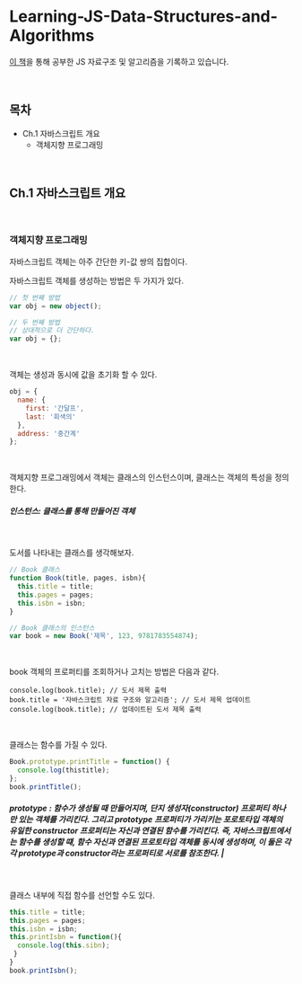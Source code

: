 # Learning-JS-Data-Structures-and-Algorithms
[이 책](https://www.packtpub.com/support/code-downloads)을 통해 공부한 JS 자료구조 및 알고리즘을 기록하고 있습니다.   

<br />

## 목차

- Ch.1 자바스크립트 개요
  - 객체지향 프로그래밍

<br />

## Ch.1 자바스크립트 개요

<br />

### 객체지향 프로그래밍

자바스크립트 객체는 아주 간단한 키-값 쌍의 집합이다.

자바스크립트 객체를 생성하는 방법은 두 가지가 있다.

```js
// 첫 번째 방법
var obj = new object();

// 두 번째 방법
// 상대적으로 더 간단하다.
var obj = {};
```

<br />

객체는 생성과 동시에 값을 초기화 할 수 있다.

```js
obj = {
  name: {
    first: '간달프',
    last: '회색의'
  },
  address: '중간계'
};
```

<br />

객체지향 프로그래밍에서 객체는 클래스의 인스턴스이며, 클래스는 객체의 특성을 정의한다.

##### *인스턴스: 클래스를 통해 만들어진 객체*

<br />

도서를 나타내는 클래스를 생각해보자.

```js
// Book 클래스
function Book(title, pages, isbn){
  this.title = title;
  this.pages = pages;
  this.isbn = isbn;
}

// Book 클래스의 인스턴스
var book = new Book('제목', 123, 9781783554874);
```

<br />

book 객체의 프로퍼티를 조회하거나 고치는 방법은 다음과 같다.

```
console.log(book.title); // 도서 제목 출력
book.title = '자바스크립트 자료 구조와 알고리즘'; // 도서 제목 업데이트
console.log(book.title); // 업데이트된 도서 제목 출력
```

<br />

클래스는 함수를 가질 수 있다.

```js
Book.prototype.printTitle = function() {
  console.log(thistitle);
};
book.printTitle();
```

##### *prototype : 함수가 생성될 때 만들어지며, 단지 생성자(constructor) 프로퍼티 하나만 있는 객체를 가리킨다. 그리고 prototype 프로퍼티가 가리키는 포로토타입 객체의 유일한 constructor 프로퍼티는 자신과 연결된 함수를 가리킨다. 즉, 자바스크립트에서는 함수를 생성할 떄, 함수 자신과 연결된 프로토타입 객체를 동시에 생성하며, 이 둘은 각각 prototype과 constructor라는 프로퍼티로 서로를 참조한다.* |

<br />

클래스 내부에 직접 함수를 선언할 수도 있다.

```js
this.title = title;
this.pages = pages;
this.isbn = isbn;
this.printIsbn = function(){
  console.log(this.sibn);
 }
}
book.printIsbn();
```

<br />


